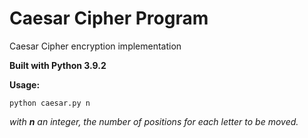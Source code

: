 # Caesar Cipher Program
Caesar Cipher encryption implementation

**Built with Python 3.9.2**

**Usage:**
```
python caesar.py n
```
_with **n** an integer, the number of positions for each letter to be moved._
